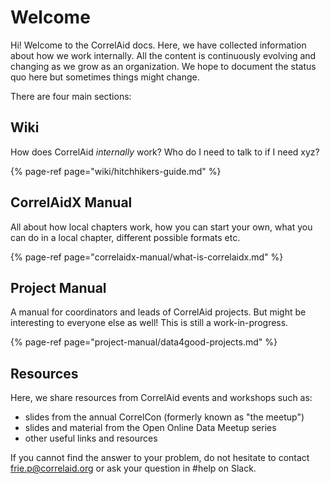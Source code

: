 # Welcome

Hi! Welcome to the CorrelAid docs. Here, we have collected information about how we work internally. All the content is continuously evolving and changing as we grow as an organization. We hope to document the status quo here but sometimes things might change.

There are four main sections:

## Wiki

How does CorrelAid _internally_ work? Who do I need to talk to if I need xyz?

{% page-ref page="wiki/hitchhikers-guide.md" %}

## CorrelAidX Manual

All about how local chapters work, how you can start your own, what you can do in a local chapter, different possible formats etc.  

{% page-ref page="correlaidx-manual/what-is-correlaidx.md" %}

## Project Manual 

A manual for coordinators and leads of CorrelAid projects. But might be interesting to everyone else as well! This is still a work-in-progress.

{% page-ref page="project-manual/data4good-projects.md" %}

## Resources

Here, we share resources from CorrelAid events and workshops such as:

* slides from the annual CorrelCon \(formerly known as "the meetup"\)
* slides and material from the Open Online Data Meetup series
* other useful links and resources

If you cannot find the answer to your problem, do not hesitate to contact [frie.p@correlaid.org](mailto:frie.p@correlaid.org) or ask your question in \#help on Slack.

